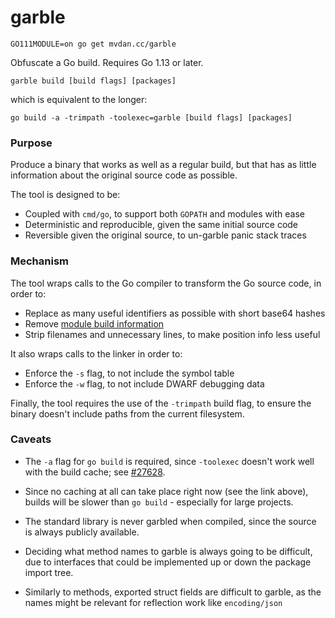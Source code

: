 # garble

	GO111MODULE=on go get mvdan.cc/garble

Obfuscate a Go build. Requires Go 1.13 or later.

	garble build [build flags] [packages]

which is equivalent to the longer:

	go build -a -trimpath -toolexec=garble [build flags] [packages]

### Purpose

Produce a binary that works as well as a regular build, but that has as little
information about the original source code as possible.

The tool is designed to be:

* Coupled with `cmd/go`, to support both `GOPATH` and modules with ease
* Deterministic and reproducible, given the same initial source code
* Reversible given the original source, to un-garble panic stack traces

### Mechanism

The tool wraps calls to the Go compiler to transform the Go source code, in
order to:

* Replace as many useful identifiers as possible with short base64 hashes
* Remove [module build information](https://golang.org/pkg/runtime/debug/#ReadBuildInfo)
* Strip filenames and unnecessary lines, to make position info less useful

It also wraps calls to the linker in order to:

* Enforce the `-s` flag, to not include the symbol table
* Enforce the `-w` flag, to not include DWARF debugging data

Finally, the tool requires the use of the `-trimpath` build flag, to ensure the
binary doesn't include paths from the current filesystem.

### Caveats

* The `-a` flag for `go build` is required, since `-toolexec` doesn't work well
  with the build cache; see [#27628](https://github.com/golang/go/issues/27628).

* Since no caching at all can take place right now (see the link above), builds
  will be slower than `go build` - especially for large projects.

* The standard library is never garbled when compiled, since the source is
  always publicly available.

* Deciding what method names to garble is always going to be difficult, due to
  interfaces that could be implemented up or down the package import tree.

* Similarly to methods, exported struct fields are difficult to garble, as the
  names might be relevant for reflection work like `encoding/json`
